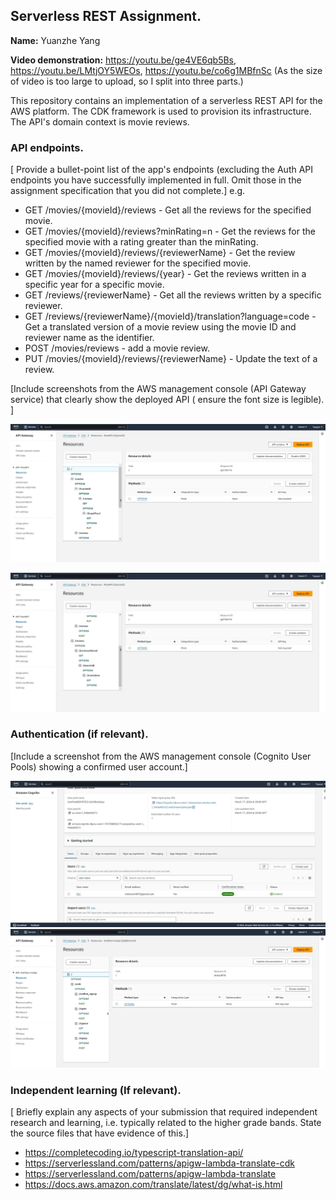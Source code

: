 ## Serverless REST Assignment.

__Name:__ Yuanzhe Yang

__Video demonstration:__ https://youtu.be/ge4VE6qb5Bs, https://youtu.be/LMtjOY5WEOs, https://youtu.be/co6g1MBfnSc (As the size of video is too large to upload, so I split into three parts.)

This repository contains an implementation of a serverless REST API for the AWS platform. The CDK framework is used to provision its infrastructure. The API's domain context is movie reviews.

### API endpoints.

[ Provide a bullet-point list of the app's endpoints (excluding the Auth API endpoints you have successfully implemented in full. Omit those in the assignment specification that you did not complete.]
e.g.

+ GET /movies/{movieId}/reviews  - Get all the reviews for the specified movie.
+ GET /movies/{movieId}/reviews?minRating=n - Get the reviews for the specified movie with a rating greater than the minRating.
+ GET /movies/{movieId}/reviews/{reviewerName} - Get the review written by the named reviewer for the specified movie.
+ GET /movies/{movieId}/reviews/{year} - Get the reviews written in a specific year for a specific movie.
+ GET /reviews/{reviewerName} - Get all the reviews written by a specific reviewer.
+ GET /reviews/{reviewerName}/{movieId}/translation?language=code - Get a translated version of a movie review using the movie ID and reviewer name as the identifier.
+ POST /movies/reviews - add a movie review.
+ PUT /movies/{movieId}/reviews/{reviewerName} - Update the text of a review.


[Include screenshots from the AWS management console (API Gateway service) that clearly show the deployed API ( ensure the font size is legible). ]

![](./images/rest01.JPG)

![](./images/rest02.JPG)

### Authentication (if relevant).

[Include a screenshot from the AWS management console (Cognito User Pools) showing a confirmed user account.]

![](./images/auth.JPG)
![](./images/auth01.JPG)

### Independent learning (If relevant).

[ Briefly explain any aspects of your submission that required independent research and learning, i.e. typically related to the higher grade bands. State the source files that have evidence of this.]
+ https://completecoding.io/typescript-translation-api/
+ https://serverlessland.com/patterns/apigw-lambda-translate-cdk
+ https://serverlessland.com/patterns/apigw-lambda-translate
+ https://docs.aws.amazon.com/translate/latest/dg/what-is.html


